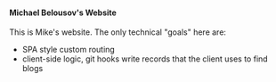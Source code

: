 #### Michael Belousov's Website

This is Mike's website. The only technical "goals" here are:
- SPA style custom routing
- client-side logic, git hooks write records that the client uses to find blogs
